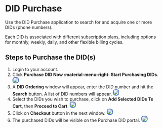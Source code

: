 # DID Purchase

Use the DID Purchase application to search for and acquire one or more DIDs (phone numbers).

Each DID is associated with different subscription plans, including options for monthly, weekly, daily, and other flexible billing cycles.

## Steps to Purchase the DID(s)

1. Login to your account.
2. Click **Purchase DID Now :material-menu-right: Start Purchasing DIDs**. <img src= "/customer-portal/img/pdid1.png" style="border: 2px solid #4472C4; border-radius: 8px;">
3. A **DID Ordering** window will appear, enter the DID number and hit the **Search** button. A list of DID numbers will appear. <img src= "/customer-portal/img/pdid2.png" style="border: 2px solid #4472C4; border-radius: 8px;">
4. Select the DIDs you wish to purchase, click on **Add Selected DIDs To Cart**, then **Proceed to Cart**. <img src= "/customer-portal/img/pdid3.png" style="border: 2px solid #4472C4; border-radius: 8px;">
5. Click on **Checkout** button in the next window. <img src= "/customer-portal/img/pdid4.png" style="border: 2px solid #4472C4; border-radius: 8px;">
6. The purchased DIDs will be visible on the Purchase DID portal. <img src= "/customer-portal/img/pdid4.png" style="border: 2px solid #4472C4; border-radius: 8px;">
